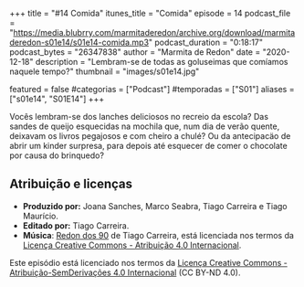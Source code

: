 +++
title = "#14 Comida"
itunes_title = "Comida"
episode = 14
podcast_file = "https://media.blubrry.com/marmitaderedon/archive.org/download/marmitaderedon-s01e14/s01e14-comida.mp3"
podcast_duration = "0:18:17"
podcast_bytes = "26347838"
author = "Marmita de Redon"
date = "2020-12-18"
description = "Lembram-se de todas as goluseimas que comíamos naquele tempo?"
thumbnail = "images/s01e14.jpg"

featured = false
#categorias = ["Podcast"]
#temporadas = ["S01"]
aliases = ["s01e14", "S01E14"]
+++

Vocês lembram-se dos lanches deliciosos no recreio da escola? 
Das sandes de queijo esquecidas na mochila que, num dia de verão quente, deixavam os livros pegajosos e com cheiro a chulé? 
Ou da antecipacäo de abrir um kinder surpresa, para depois até esquecer de comer o chocolate por causa do brinquedo? 




## Atribuição e licenças
- **Produzido por:** Joana Sanches, Marco Seabra, Tiago Carreira e Tiago Maurício.
- **Editado por:** Tiago Carreira.
- **Música**: [Redon dos 90](https://archive.org/details/redon90) de Tiago Carreira, está licenciada nos termos da [Licença Creative Commons - Atribuição 4.0 Internacional](http://creativecommons.org/licenses/by/4.0/).

Este episódio está licenciado nos termos da [Licença Creative Commons - Atribuição-SemDerivações 4.0 Internacional](https://creativecommons.org/licenses/by-nd/4.0/) (CC BY-ND 4.0).

